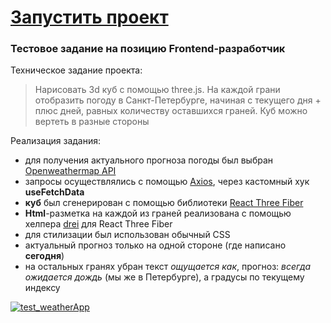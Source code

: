 # [Запустить проект](https://johnnystorm19.github.io/test_weatherApp/)
### Тестовое задание на позицию Frontend-разработчик
Техническое задание проекта:
>Нарисовать 3d куб с помощью three.js. На каждой грани отобразить погоду в Санкт-Петербурге, начиная с текущего дня + плюс дней, равных количеству оставшихся граней. Куб можно вертеть в разные стороны

Реализация задания:
- для получения актуального прогноза погоды был выбран [Openweathermap API](https://openweathermap.org/)
- запросы осуществлялись с помощью [Axios](https://axios-http.com/ru/),  через кастомный хук **useFetchData**
- **куб** был сгенерирован с помощью библиотеки [React Three Fiber](https://docs.pmnd.rs/react-three-fiber/getting-started/introduction)
- **Html**-разметка на каждой из граней реализована с помощью хелпера [drei](https://github.com/pmndrs/drei) для React Three Fiber
- для стилизации был использован обычный CSS
- актуальный прогноз только на одной стороне (где написано **сегодня**)
- на остальных гранях убран текст *ощущается как*, прогноз: *всегда ожидается дождь* (мы же в Петербурге), а градусы по текущему индексу 

[![test_weatherApp](https://github.com/JohnnyStorm19/test_weatherApp/actions/workflows/web.yml/badge.svg)](https://github.com/JohnnyStorm19/test_weatherApp/actions/workflows/web.yml)